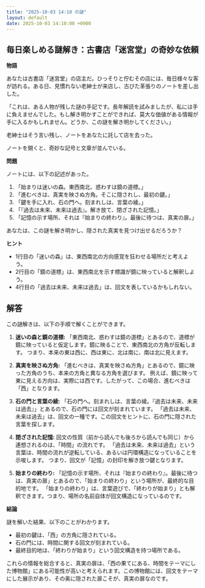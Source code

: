 ```yaml
---
title: "2025-10-03 14:10 の謎"
layout: default
date: 2025-10-03 14:10:00 +0900
---
```

## 毎日楽しめる謎解き：古書店「迷宮堂」の奇妙な依頼

**物語**

あなたは古書店「迷宮堂」の店主だ。ひっそりと佇むその店には、毎日様々な客が訪れる。ある日、見慣れない老紳士が来店し、古びた革張りのノートを差し出した。

「これは、ある人物が残した謎の手記です。長年解読を試みましたが、私には手に負えませんでした。もし解き明かすことができれば、莫大な価値がある情報が手に入るかもしれません。どうか、この謎を解き明かしてください。」

老紳士はそう言い残し、ノートをあなたに託して店を去った。

ノートを開くと、奇妙な記号と文章が並んでいる。

**問題**

ノートには、以下の記述があった。

1.  「始まりは迷いの森。東西南北、惑わすは鏡の道標。」
2.  「進むべきは、真実を映さぬ方角。そこに隠されし、最初の鍵。」
3.  「鍵を手に入れ、石の門へ。刻まれしは、言葉の綾。」
4.  「『過去は未来、未来は過去』。解き放て、閉ざされた記憶。」
5.  「記憶の示す場所、それは『始まりの終わり』。最後に待つは、真実の扉。」

あなたは、この謎を解き明かし、隠された真実を見つけ出せるだろうか？

**ヒント**

*   1行目の「迷いの森」は、東西南北の方向感覚を狂わせる場所だと考えよう。
*   2行目の「鏡の道標」は、東西南北を示す標識が鏡に映っていると解釈しよう。
*   4行目の「過去は未来、未来は過去」は、回文を表しているかもしれない。

## 解答

この謎解きは、以下の手順で解くことができます。

1.  **迷いの森と鏡の道標:**
    「東西南北、惑わすは鏡の道標」とあるので、道標が鏡に映っていると仮定します。鏡に映ることで、東西南北の方角が反転します。
    つまり、本来の東は西に、西は東に、北は南に、南は北に見えます。

2.  **真実を映さぬ方角:**
    「進むべきは、真実を映さぬ方角」とあるので、鏡に映った方角のうち、本来の方角と異なる方角を選びます。
    例えば、鏡に映って東に見える方向は、実際には西です。したがって、この場合、進むべきは「西」となります。

3.  **石の門と言葉の綾:**
    「石の門へ。刻まれしは、言葉の綾。『過去は未来、未来は過去』」とあるので、石の門には回文が刻まれています。
    「過去は未来、未来は過去」は、回文の一種です。この回文をヒントに、石の門に隠された言葉を探します。

4.  **閉ざされた記憶:**
    回文の性質（前から読んでも後ろから読んでも同じ）から連想されるのは、「時間」の流れです。
    「過去は未来、未来は過去」という言葉は、時間の流れが逆転している、あるいは円環構造になっていることを示唆します。
    つまり、回文が「記憶」の封印を解き放つ鍵となります。

5.  **始まりの終わり:**
    「記憶の示す場所、それは『始まりの終わり』。最後に待つは、真実の扉」とあるので、「始まりの終わり」という場所が、最終的な目的地です。
    「始まりの終わり」は、言葉遊びで、「終わりが始まり」とも解釈できます。つまり、場所の名前自体が回文構造になっているのです。

**結論**

謎を解いた結果、以下のことがわかります。

*   最初の鍵は、「西」の方角に隠されている。
*   石の門には、時間に関する回文が刻まれている。
*   最終目的地は、「終わりが始まり」という回文構造を持つ場所である。

これらの情報を総合すると、真実の扉は、「西の果てにある、時間をテーマにした博物館」にある可能性が高いと考えられます。この博物館には、回文をテーマにした展示があり、その奥に隠された扉こそが、真実の扉なのです。
